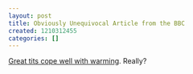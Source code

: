 ```yaml
---
layout: post
title: Obviously Unequivocal Article from the BBC
created: 1210312455
categories: []
---
```

[Great tits cope well with warming](http://news.bbc.co.uk/2/hi/science/nature/7390109.stm). Really?
